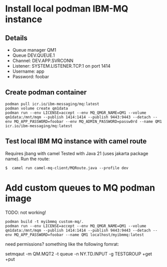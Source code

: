 # Install local podman IBM-MQ instance

## Details

* Queue manager QM1
* Queue DEV.QUEUE.1
* Channel: DEV.APP.SVRCONN
* Listener: SYSTEM.LISTENER.TCP.1 on port 1414
* Username: app
* Password: foobar


## Create podman container

```
podman pull icr.io/ibm-messaging/mq:latest
podman volume create qm1data
podman run --env LICENSE=accept --env MQ_QMGR_NAME=QM1 --volume qm1data:/mnt/mqm --publish 1414:1414 --publish 9443:9443 --detach --env MQ_APP_PASSWORD=foobar --env MQ_ADMIN_PASSWORD=passw0rd --name QM1 icr.io/ibm-messaging/mq:latest
```

## Test local IBM MQ instance with camel route

Requires jbang with camel
Tested with Java 21 (uses jakarta package name). Run the route:

```
$  camel run camel-mq-client/MQRoute.java --profile dev
```

# Add custom queues to MQ podman image

TODO: not working!

```
podman build -t myibmmq custom-mq/.
podman run --env LICENSE=accept --env MQ_QMGR_NAME=QM1 --volume qm1data:/mnt/mqm --publish 1414:1414 --publish 9443:9443 --detach --env MQ_APP_PASSWORD=foobar --name QM1 localhost/myibmmq:latest
```

need permissions?  something like the following fomrat:

setmqaut -m QM.MQT2 -t queue -n NY.TD.INPUT -g TESTGROUP +get +put
